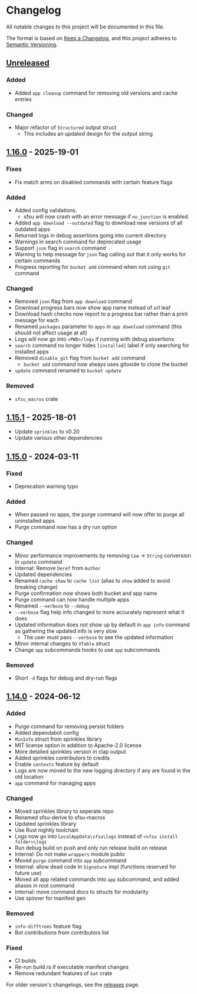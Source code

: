 # Changelog

All notable changes to this project will be documented in this file.

The format is based on [Keep a Changelog](https://keepachangelog.com/en/1.0.0/),
and this project adheres to [Semantic Versioning](https://semver.org/spec/v2.0.0.html).

## [Unreleased]

### Added

- Added `app cleanup` command for removing old versions and cache entries

### Changed

- Major refactor of `Structured` output struct
  - This includes an updated design for the output string

## [1.16.0] - 2025-19-01

### Fixes

- Fix match arms on disabled commands with certain feature flags

### Added

- Added config validations.
  - sfsu will now crash with an error message if `no_junction` is enabled.
- Added `app download --outdated` flag to download new versions of all outdated apps
- Returned logs in debug assertions going into current directory
- Warnings in search command for deprecated usage
- Support `json` flag in `search` command
- Warning to help message for `json` flag calling out that it only works for certain commands
- Progress reporting for `bucket add` command when not using `git` command

### Changed

- Removed `json` flag from `app download` command
- Download progress bars now show app name instead of url leaf
- Download hash checks now report to a progress bar rather than a print message for each
- Renamed `packages` parameter to `apps` in `app download` command (this should not affect usage at all)
- Logs will now go into `<PWD>/logs` if running with debug assertions
- `search` command no longer hides `[installed]` label if only searching for installed apps
- Removed `disable_git` flag from `bucket add` command
  - `bucket add` command now always uses gitoxide to clone the bucket
- `update` command renamed to `bucket update`

### Removed

- `sfsu_macros` crate

## [1.15.1] - 2025-18-01

- Update `sprinkles` to v0.20
- Update various other dependencies

## [1.15.0] - 2024-03-11

### Fixed

- Deprecation warning typo

### Added

- When passed no apps, the purge command will now offer to purge all uninstalled apps
- Purge command now has a dry run option

### Changed

- Minor performance improvements by removing `Cow` -> `String` conversion in `update` command
- Internal: Remove `Deref` from `Author`
- Updated dependencies
- Renamed `cache show` to `cache list` (alias to `show` added to avoid breaking change)
- Purge confirmation now shows both bucket and app name
- Purge command can now handle multiple apps
- Renamed `--verbose` to `--debug`
- `--verbose` flag help info changed to more accurately represent what it does
- Updated information does not show up by default in `app info` command as gathering the updated info is very slow
  - The user must pass `--verbose` to see the updated information
- Minor internal changes to `VTable` struct
- Change `app` subcommands hooks to use `app` subcommands

### Removed

- Short `-d` flags for debug and dry-run flags

## [1.14.0] - 2024-06-12

### Added

- Purge command for removing persist folders
- Added dependabot config
- `MinInfo` struct from sprinkles library
- MIT license option in addition to Apache-2.0 license
- More detailed sprinkles version in clap output
- Added sprinkles contributors to credits
- Enable `contexts` feature by default
- Logs are now moved to the new logging directory if any are found in the old location
- `app` command for managing apps

### Changed

- Moved sprinkles library to seperate repo
- Renamed sfsu-derive to sfsu-macros
- Updated sprinkles library
- Use Rust nightly toolchain
- Logs now go into `LocalAppData\sfsu\logs` instead of `<sfsu install folder>\logs`
- Run debug build on push and only run release build on release
- Internal: Do not make `wrappers` module public
- Moved `purge` command into `app` subcommand
- Internal: allow dead code in `Signature` impl (functions reserved for future use)
- Moved all app related commands into `app` subcommand, and added aliases in root command
- Internal: move command docs to structs for modularity
- Use spinner for manifest gen

### Removed

- `info-difftrees` feature flag
- Bot contributions from contributors list

### Fixed

- CI builds
- Re-run build.rs if executable manifest changes
- Remove redundant features of `bat` crate

For older version's changelogs, see the [releases](https://github.com/winpax/sfsu/releases) page.

[Unreleased]: https://github.com/winpax/sfsu/compare/v1.16.0...HEAD
[1.16.0]: https://github.com/winpax/sfsu/releases/tag/v1.16.0
[1.15.1]: https://github.com/winpax/sfsu/releases/tag/v1.15.1
[1.15.0]: https://github.com/winpax/sfsu/releases/tag/v1.15.0
[1.14.0]: https://github.com/winpax/sfsu/releases/tag/v1.14.0
